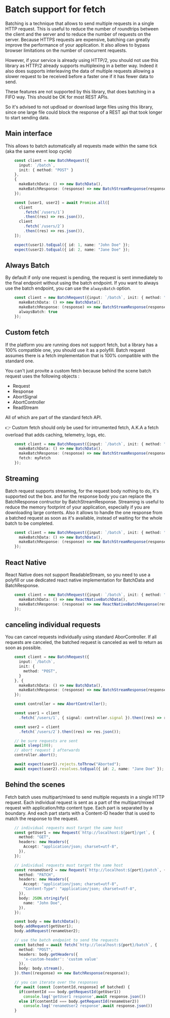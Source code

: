 # Batch support for fetch

Batching is a technique that allows to send multiple requests in a single HTTP request.
This is useful to reduce the number of roundtrips between the client and the server and to reduce the number of requests on the server.
Because HTTPS requests are expensive, batching can greatly improve the performance of your application.
It also allows to bypass browser limitations on the number of concurrent requests.

However, if your service is already using HTTP/2, you should not use this library as HTTP/2 already supports multiplexing in a better way.
Indeed it also does supports interleaving the data of multiple requests allowing a slower request to be received before a faster one if it has fewer data to send.

These features are not supported by this library, that does batching in a FIFO way. This should be OK for most REST APIs.

So it's advised to not updload or download large files using this library, since one large file could block the response of a REST api that took longer to start sending data.

## Main interface

This allows to batch automatically all requests made within the same tick (aka the same event loop cycle)

```ts
    const client = new BatchRequest({
      input: `/batch`, 
      init: { method: "POST" }
    },
    {
      makeBatchData: () => new BatchData(),
      makeBatchResponse: (response) => new BatchStreamResponse(response))
    });

    const [user1, user2] = await Promise.all([
      client
        .fetch(`/users/1`)
        .then((res) => res.json()),
      client
        .fetch(`/users/2`)
        .then((res) => res.json()),
    ]);

    expect(user1).toEqual({ id: 1, name: "John Doe" });
    expect(user2).toEqual({ id: 2, name: "Jane Doe" });
```

## Always Batch

By default if only one request is pending, the request is sent immediately to the final endpoint without using the batch endpoint.
If you want to always use the batch endpoint, you can use the `alwaysBatch` option.

```ts
    const client = new BatchRequest({input: `/batch`, init: { method: "POST" }}, {
      makeBatchData: () => new BatchData(),
      makeBatchResponse: (response) => new BatchStreamResponse(response)),
      alwaysBatch: true 
    });
```

## Custom fetch

If the platform you are running does not support fetch, but a library has a 100% compatible one, you should use it as a polyfill.
Batch request assumes there is a fetch implementation that is 100% compatible with the standard one.

You can't just provite a custom fetch because behind the scene batch request uses the following objects :
- Request
- Response
- AbortSignal
- AbortController
- ReadStream 

All of which are part of the standard fetch API.

👉 Custom fetch should only be used for intrumented fetch, A.K.A a fetch overload that adds caching, telemetry, logs, etc.

```ts
    const client = new BatchRequest({input: `/batch`, init: { method: "POST" }}, {
      makeBatchData: () => new BatchData(),
      makeBatchResponse: (response) => new BatchStreamResponse(response)),
      fetch: myFetch 
    });
```

## Streaming

Batch request supports streaming, for the request body nothing to do, it's supported out the box. and for the response body you can replace the BatchResponse contructor
by BatchStreamResponse.
Streaming is useful to reduce the memory footprint of your application, especially if you are downloading large contents.
Also it allows to handle the one response from a batched request as soon as it's available, instead of waiting for the whole batch to be completed.

```ts
    const client = new BatchRequest({input: `/batch`, init: { method: "POST" }}, {
      makeBatchData: () => new BatchData(),
      makeBatchResponse: (response) => new BatchStreamResponse(response))
    });
```

## React Native

React Native does not support ReadableStream, so you need to use a polyfill or use dedicated react native implementation for BatchData and BatchResponse.

```ts
    const client = new BatchRequest({input: `/batch`, init: { method: "POST" }}, {
      makeBatchData: () => new ReactNativeBatchData(),
      makeBatchResponse: (response) => new ReactNativeBatchResponse(response))
    });
```

## canceling individual requests

You can cancel requests individually using standard AborController.
If all requests are canceled, the batched request is canceled as well to return as soon as possible.

```ts
    const client = new BatchRequest({
      input: `/batch`, 
      init: {
        method: "POST",
      }
    }, {
      makeBatchData: () => new BatchData(),
      makeBatchResponse: (response) => new BatchStreamResponse(response))
    });

    const controller = new AbortController();

    const user1 = client
      .fetch(`/users/1`, { signal: controller.signal }).then((res) => res.json());

    const user2 = client
      .fetch(`/users/2`).then((res) => res.json());

    // be sure requests are sent
    await sleep(100);
    // abort request 1 afterwards
    controller.abort();

    await expect(user1).rejects.toThrow("Aborted");
    await expect(user2).resolves.toEqual({ id: 2, name: "Jane Doe" });
```

## Behind the scenes

Fetch batch uses multipart/mixed to send multiple requests in a single HTTP request.
Each individual request is sent as a part of the multipart/mixed request with application/http content type.
Each part is separated by a boundary. And each part starts with a Content-ID header that is used to match the response to the request.

```ts
    // individual requests must target the same host
    const getUser1 = new Request(`http://localhost:${port}/get`, {
      method: "GET",
      headers: new Headers({
        Accept: "application/json; charset=utf-8",
      }),
    });

    // individual requests must target the same host
    const renameUser2 = new Request(`http://localhost:${port}/patch`, {
      method: "PATCH",
      headers: new Headers({
        Accept: "application/json; charset=utf-8",
        "Content-Type": "application/json; charset=utf-8",
      }),
      body: JSON.stringify({
        name: "John Doe",
      }),
    });

    const body = new BatchData();
    body.addRequest(getUser1);
    body.addRequest(renameUser2);

    // use the batch endpoint to send the requests
    const batched = await fetch(`http://localhost:${port}/batch`, {
      method: "POST",
      headers: body.getHeaders({
        'x-custom-header': 'custom value'
      }),
      body: body.stream(),
    }).then((response) => new BatchResponse(response));

    // you can iterate over the responses
    for await (const [contentId,response] of batched) {
      if(contentId === body.getRequestId(getUser1))
        console.log('getUser1 response',await response.json())
      else if(contentId === body.getRequestId(renameUser2))
        console.log('renameUser2 response',await response.json())
    }
```
